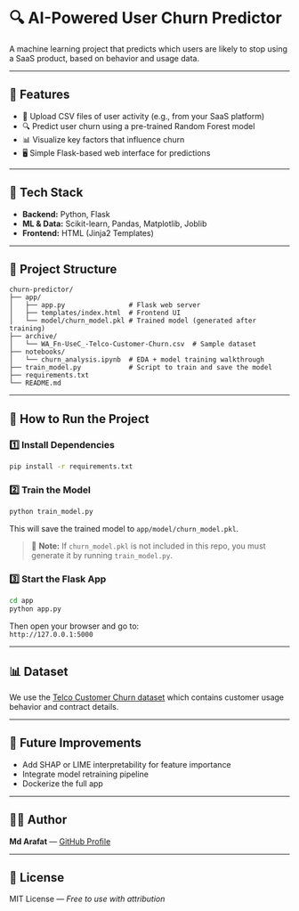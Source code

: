 # 🔍 AI-Powered User Churn Predictor

A machine learning project that predicts which users are likely to stop using a SaaS product, based on behavior and usage data.

---

## 🚀 Features
- 📂 Upload CSV files of user activity (e.g., from your SaaS platform)
- 🔍 Predict user churn using a pre-trained Random Forest model
- 📊 Visualize key factors that influence churn
- 🖥️ Simple Flask-based web interface for predictions

---

## 🧠 Tech Stack
- **Backend:** Python, Flask
- **ML & Data:** Scikit-learn, Pandas, Matplotlib, Joblib
- **Frontend:** HTML (Jinja2 Templates)

---

## 📁 Project Structure
```
churn-predictor/
├── app/
│   ├── app.py                # Flask web server
│   ├── templates/index.html  # Frontend UI
│   └── model/churn_model.pkl # Trained model (generated after training)
├── archive/
│   └── WA_Fn-UseC_-Telco-Customer-Churn.csv  # Sample dataset
├── notebooks/
│   └── churn_analysis.ipynb  # EDA + model training walkthrough
├── train_model.py            # Script to train and save the model
├── requirements.txt
└── README.md
```

---

## 🧪 How to Run the Project

### 1️⃣ Install Dependencies
```bash
pip install -r requirements.txt
```

### 2️⃣ Train the Model
```bash
python train_model.py
```
This will save the trained model to `app/model/churn_model.pkl`.

> 🔧 **Note:** If `churn_model.pkl` is not included in this repo, you must generate it by running `train_model.py`.

### 3️⃣ Start the Flask App
```bash
cd app
python app.py
```
Then open your browser and go to:  
`http://127.0.0.1:5000`

---

## 📊 Dataset

We use the [Telco Customer Churn dataset](https://www.kaggle.com/datasets/blastchar/telco-customer-churn) which contains customer usage behavior and contract details.

---

## 📌 Future Improvements
- Add SHAP or LIME interpretability for feature importance
- Integrate model retraining pipeline
- Dockerize the full app

---

## 👨‍💻 Author
**Md Arafat** — [GitHub Profile](https://github.com/mdarafatrealworld01)

---

## 📄 License
MIT License — *Free to use with attribution*
